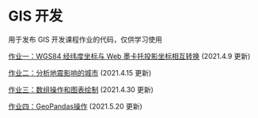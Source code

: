 # GIS 开发

用于发布 GIS 开发课程作业的代码，仅供学习使用

[作业一：WGS84 经纬度坐标与 Web 墨卡托投影坐标相互转换](1.作业一/作业一解析.md) (2021.4.9 更新)

[作业二：分析地震影响的城市](2.作业二/作业二解析.md) (2021.4.15 更新)

[作业三：数组操作和图表绘制](3.作业三/作业三解析.md) (2021.4.30 更新)

[作业四：GeoPandas操作](4.作业四/作业四解析.md) (2021.5.20 更新)
